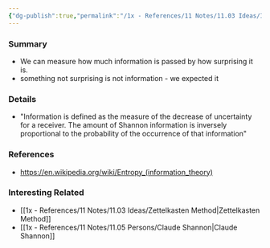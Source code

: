 ```yaml
---
{"dg-publish":true,"permalink":"/1x - References/11 Notes/11.03 Ideas/Information is only information if it is Surprising/","title":"Information is only information if it is Surprising","noteIcon":""}
---
```



### Summary
- We can measure how much information is passed by how surprising it is.
- something not surprising is not information - we expected it

### Details
- "Information is defined as the measure of the decrease of uncertainty for a receiver. The amount of Shannon information is inversely proportional to the probability of the occurrence of that information"

### References
- https://en.wikipedia.org/wiki/Entropy_(information_theory)

### Interesting Related
- [[1x - References/11 Notes/11.03 Ideas/Zettelkasten Method\|Zettelkasten Method]]
- [[1x - References/11 Notes/11.05 Persons/Claude Shannon\|Claude Shannon]]